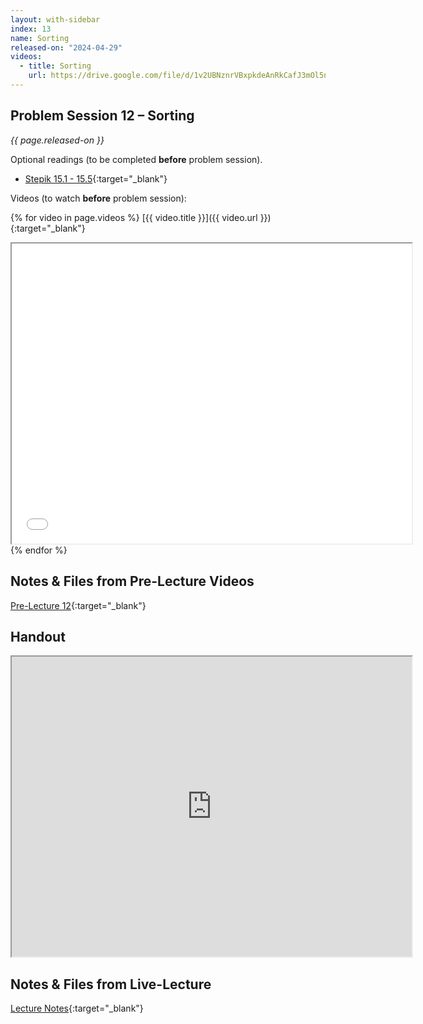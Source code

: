 ```yaml
---
layout: with-sidebar
index: 13
name: Sorting
released-on: "2024-04-29"
videos:
  - title: Sorting
    url: https://drive.google.com/file/d/1v2UBNznrVBxpkdeAnRkCafJ3mOl5nVga
---
```


## Problem Session 12 – Sorting

_{{ page.released-on }}_

Optional readings (to be completed **before** problem session). 
- [Stepik 15.1 - 15.5](https://stepik.org/lesson/692952/step/1?unit=692563){:target="_blank"}

Videos (to watch **before** problem session):

{% for video in page.videos %}
[{{ video.title }}]({{ video.url }}){:target="_blank"}

<iframe src="{{ video.url }}/preview" width="640" height="480" allow="autoplay"></iframe>
{% endfor %}

## Notes & Files from Pre-Lecture Videos

[Pre-Lecture 12](https://github.com/ucsd-cse12-sp24/ucsd-cse12-sp24.github.io/tree/main/_pre-lectures/lecture-12){:target="_blank"}

## Handout

<iframe src="https://drive.google.com/file/d/1BQ98Wn4IhV_HOPUT9fBqkXf2BIzL9MTN/preview" width="640" height="480" allow="autoplay"></iframe>

## Notes & Files from Live-Lecture

[Lecture Notes](https://github.com/ucsd-cse12-sp24/ucsd-cse12-sp24.github.io/tree/main/_lectures/lecture-12){:target="_blank"}
